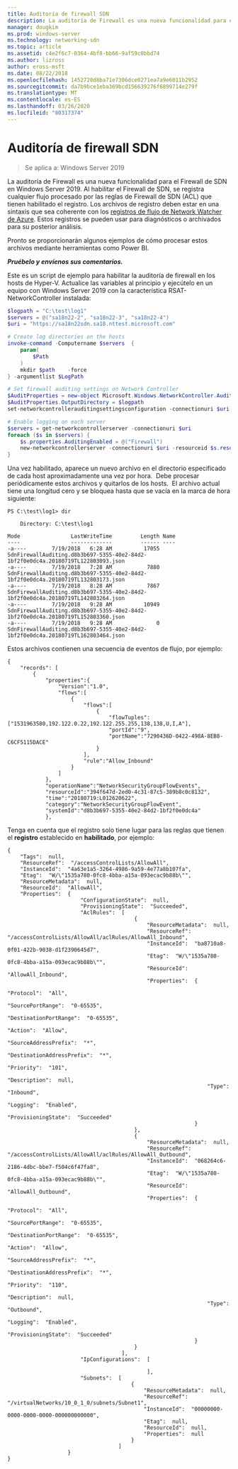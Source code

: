 ```yaml
---
title: Auditoría de firewall SDN
description: La auditoría de Firewall es una nueva funcionalidad para el Firewall de SDN en Windows Server 2019. Al habilitar el Firewall de SDN, se registra cualquier flujo procesado por las reglas de Firewall de SDN (ACL) que tienen habilitado el registro.
manager: dougkim
ms.prod: windows-server
ms.technology: networking-sdn
ms.topic: article
ms.assetid: c4e2f6c7-0364-4bf8-bb66-9af59c0bbd74
ms.author: lizross
author: eross-msft
ms.date: 08/22/2018
ms.openlocfilehash: 1452720d8ba71e7306dce0271ea7a9e6011b2952
ms.sourcegitcommit: da7b9bce1eba369bcd156639276f6899714e279f
ms.translationtype: MT
ms.contentlocale: es-ES
ms.lasthandoff: 03/26/2020
ms.locfileid: "80317374"
---
```

# <a name="sdn-firewall-auditing"></a>Auditoría de firewall SDN

>Se aplica a: Windows Server 2019

La auditoría de Firewall es una nueva funcionalidad para el Firewall de SDN en Windows Server 2019. Al habilitar el Firewall de SDN, se registra cualquier flujo procesado por las reglas de Firewall de SDN (ACL) que tienen habilitado el registro. Los archivos de registro deben estar en una sintaxis que sea coherente con los [registros de flujo de Network Watcher de Azure](https://docs.microsoft.com/azure/network-watcher/network-watcher-nsg-flow-logging-overview). Estos registros se pueden usar para diagnósticos o archivados para su posterior análisis. 

Pronto se proporcionarán algunos ejemplos de cómo procesar estos archivos mediante herramientas como Power BI.

_**Pruébelo y envíenos sus comentarios.**_

Este es un script de ejemplo para habilitar la auditoría de firewall en los hosts de Hyper-V. Actualice las variables al principio y ejecútelo en un equipo con Windows Server 2019 con la característica RSAT-NetworkController instalada:

```PowerShell
$logpath = "C:\test\log1"
$servers = @("sa18n22-2", "sa18n22-3", "sa18n22-4")
$uri = "https://sa18n22sdn.sa18.nttest.microsoft.com"

# Create log directories on the hosts
invoke-command -Computername $servers  {
    param(
        $Path
    )
    mkdir $path    -force
} -argumentlist $LogPath

# Set firewall auditing settings on Network Controller
$AuditProperties = new-object Microsoft.Windows.NetworkController.AuditingSettingsProperties
$AuditProperties.OutputDirectory = $logpath
set-networkcontrollerauditingsettingsconfiguration -connectionuri $uri -properties $AuditProperties -force  | out-null

# Enable logging on each server
$servers = get-networkcontrollerserver -connectionuri $uri
foreach ($s in $servers) {
    $s.properties.AuditingEnabled = @("Firewall")
    new-networkcontrollerserver -connectionuri $uri -resourceid $s.resourceid -properties $s.properties -force | out-null
}
```

Una vez habilitado, aparece un nuevo archivo en el directorio especificado de cada host aproximadamente una vez por hora.  Debe procesar periódicamente estos archivos y quitarlos de los hosts.  El archivo actual tiene una longitud cero y se bloquea hasta que se vacía en la marca de hora siguiente:

```syntax
PS C:\test\log1> dir

    Directory: C:\test\log1

Mode                LastWriteTime         Length Name
----                -------------         ------ ----
-a----        7/19/2018   6:28 AM          17055 SdnFirewallAuditing.d8b3b697-5355-40e2-84d2-1bf2f0e0dc4a.20180719TL122803093.json
-a----        7/19/2018   7:28 AM           7880 SdnFirewallAuditing.d8b3b697-5355-40e2-84d2-1bf2f0e0dc4a.20180719TL132803173.json
-a----        7/19/2018   8:28 AM           7867 SdnFirewallAuditing.d8b3b697-5355-40e2-84d2-1bf2f0e0dc4a.20180719TL142803264.json
-a----        7/19/2018   9:28 AM          10949 SdnFirewallAuditing.d8b3b697-5355-40e2-84d2-1bf2f0e0dc4a.20180719TL152803360.json
-a----        7/19/2018   9:28 AM              0 SdnFirewallAuditing.d8b3b697-5355-40e2-84d2-1bf2f0e0dc4a.20180719TL162803464.json
```

Estos archivos contienen una secuencia de eventos de flujo, por ejemplo:

```syntax
{ 
    "records": [
        {
            "properties":{
                "Version":"1.0",
                "flows":[
                    {
                        "flows":[
                            {
                                "flowTuples":["1531963580,192.122.0.22,192.122.255.255,138,138,U,I,A"],
                                "portId":"9",
                                "portName":"7290436D-0422-498A-8EB8-C6CF5115DACE"
                            }
                        ],
                        "rule":"Allow_Inbound"
                    }
                ]
            },
            "operationName":"NetworkSecurityGroupFlowEvents",
            "resourceId":"394f647d-2ed0-4c31-87c5-389b8c0c8132",
            "time":"20180719:L012620622",
            "category":"NetworkSecurityGroupFlowEvent",
            "systemId":"d8b3b697-5355-40e2-84d2-1bf2f0e0dc4a"
            },
```


Tenga en cuenta que el registro solo tiene lugar para las reglas que tienen el **registro** establecido en **habilitado**, por ejemplo:

```syntax
{
    "Tags":  null,
    "ResourceRef":  "/accessControlLists/AllowAll",
    "InstanceId":  "4a63e1a5-3264-4986-9a59-4e77a8b107fa",
    "Etag":  "W/\"1535a780-0fc8-4bba-a15a-093ecac9b88b\"",
    "ResourceMetadata":  null,
    "ResourceId":  "AllowAll",
    "Properties":  {
                       "ConfigurationState":  null,
                       "ProvisioningState":  "Succeeded",
                       "AclRules":  [
                                        {
                                            "ResourceMetadata":  null,
                                            "ResourceRef":  "/accessControlLists/AllowAll/aclRules/AllowAll_Inbound",
                                            "InstanceId":  "ba8710a8-0f01-422b-9038-d1f2390645d7",
                                            "Etag":  "W/\"1535a780-0fc8-4bba-a15a-093ecac9b88b\"",
                                            "ResourceId":  "AllowAll_Inbound",
                                            "Properties":  {
                                                               "Protocol":  "All",
                                                               "SourcePortRange":  "0-65535",
                                                               "DestinationPortRange":  "0-65535",
                                                               "Action":  "Allow",
                                                               "SourceAddressPrefix":  "*",
                                                               "DestinationAddressPrefix":  "*",
                                                               "Priority":  "101",
                                                               "Description":  null,
                                                               "Type":  "Inbound",
                                                               "Logging":  "Enabled",
                                                               "ProvisioningState":  "Succeeded"
                                                           }
                                        },
                                        {
                                            "ResourceMetadata":  null,
                                            "ResourceRef":  "/accessControlLists/AllowAll/aclRules/AllowAll_Outbound",
                                            "InstanceId":  "068264c6-2186-4dbc-bbe7-f504c6f47fa8",
                                            "Etag":  "W/\"1535a780-0fc8-4bba-a15a-093ecac9b88b\"",
                                            "ResourceId":  "AllowAll_Outbound",
                                            "Properties":  {
                                                               "Protocol":  "All",
                                                               "SourcePortRange":  "0-65535",
                                                               "DestinationPortRange":  "0-65535",
                                                               "Action":  "Allow",
                                                               "SourceAddressPrefix":  "*",
                                                               "DestinationAddressPrefix":  "*",
                                                               "Priority":  "110",
                                                               "Description":  null,
                                                               "Type":  "Outbound",
                                                               "Logging":  "Enabled",
                                                               "ProvisioningState":  "Succeeded"
                                                           }
                                        }
                                    ],
                       "IpConfigurations":  [

                                            ],
                       "Subnets":  [
                                       {
                                           "ResourceMetadata":  null,
                                           "ResourceRef":  "/virtualNetworks/10_0_1_0/subnets/Subnet1",
                                           "InstanceId":  "00000000-0000-0000-0000-000000000000",
                                           "Etag":  null,
                                           "ResourceId":  null,
                                           "Properties":  null
                                       }
                                   ]
                   }
}
```

